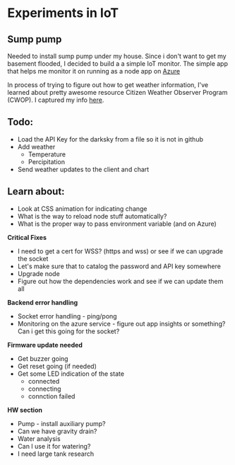 # Experiments in IoT

## Sump pump
Needed to install sump pump under my house. Since i don't want to get my basement flooded, I decided to build a a simple IoT monitor. 
The simple app that helps me monitor it on running as a node app on [Azure](http://homecortex.azurewebsites.net)

In process of trying to figure out how to get weather information, I've learned about pretty awesome resource Citizen Weather Observer Program (CWOP). I captured my info [here](weather.md).

## Todo:
* Load the API Key for the darksky from a file so it is not in github
* Add weather 
  - Temperature
  - Percipitation
* Send weather updates to the client and chart

## Learn about: 
* Look at CSS animation for indicating change
* What is the way to reload node stuff automatically?
* What is the proper way to pass environment variable (and on Azure)

**Critical Fixes**
* I need to get a cert for WSS? (https and wss) or see if we can upgrade the socket
* Let's make sure that to catalog the password and API key somewhere
* Upgrade node
* Figure out how the dependencies work and see if we can update them all

**Backend error handling**
- Socket error handling - ping/pong
- Monitoring on the azure service - figure out app insights or something?
  Can i get this going for the socket?

**Firmware update needed**
* Get buzzer  going
* Get reset going (if needed)
* Get some LED indication of the state
  - connected
  - connecting
  - connction failed

**HW section**
* Pump - install auxiliary pump?
* Can we have gravity drain?
* Water analysis
* Can I use it for watering?
* I need large tank research

